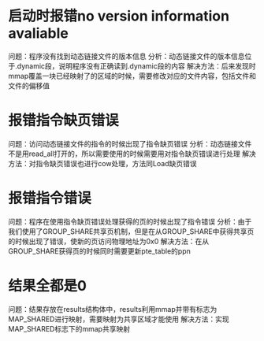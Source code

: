 # 启动时报错no version information avaliable
问题：程序没有找到动态链接文件的版本信息
分析：动态链接文件的版本信息位于.dynamic段，说明程序没有正确读到.dynamic段的内容
解决方法：后来发现时mmap覆盖一块已经映射了的区域的时候，需要修改对应的文件内容，包括文件和文件的偏移值
# 报错指令缺页错误
问题：访问动态链接文件的指令的时候出现了指令缺页错误
分析：动态链接文件不是用read_all打开的，所以需要使用的时候需要用对指令缺页错误进行处理
解决方法：对指令缺页错误也进行cow处理，方法同Load缺页错误
# 报错指令错误
问题：程序在使用指令缺页错误处理获得的页的时候出现了指令错误
分析：由于我们使用了GROUP_SHARE共享页机制，但是在从GROUP_SHARE中获得共享页的时候出现了错误，使新的页访问物理地址为0x0
解决方法：在从GROUP_SHARE获得页的时候同时需要更新pte_table的ppn
# 结果全都是0
问题：结果存放在results结构体中，results利用mmap并带有标志为MAP_SHARED进行映射，需要映射为共享区域才能使用
解决方法：实现MAP_SHARED标志下的mmap共享映射
